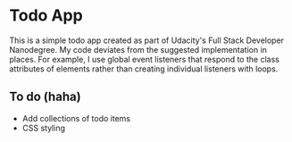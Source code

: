 # Todo App

This is a simple todo app created as part of Udacity's Full Stack Developer 
Nanodegree. My code deviates from the suggested implementation in places. For example, I use global event listeners that respond to the class attributes of 
elements rather than creating individual listeners with loops.

## To do (haha)

* Add collections of todo items
* CSS styling